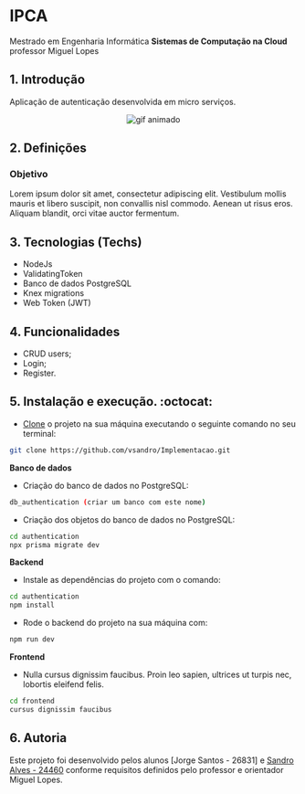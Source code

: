 # IPCA
Mestrado em Engenharia Informática
**Sistemas de Computação na Cloud** professor Miguel Lopes

## 1. Introdução

Aplicação de autenticação desenvolvida em micro serviços.

<p align='center'>
<img src='https://i.giphy.com/media/WOg7qdA8bRrWutWH9Z/giphy.gif' alt='gif animado'> 
</p>

## 2. Definições

### Objetivo

Lorem ipsum dolor sit amet, consectetur adipiscing elit.
Vestibulum mollis mauris et libero suscipit, non convallis nisl commodo. Aenean ut risus eros.
Aliquam blandit, orci vitae auctor fermentum.


## 3. Tecnologias (Techs)

- NodeJs
- ValidatingToken
- Banco de dados PostgreSQL
- Knex migrations
- Web Token (JWT)


## 4. Funcionalidades

- CRUD users;
- Login;
- Register.


## 5. Instalação e execução. :octocat:

- [Clone](https://help.github.com/articles/cloning-a-repository/) o projeto na sua máquina executando o seguinte comando no seu terminal:

```sh
git clone https://github.com/vsandro/Implementacao.git
```

**Banco de dados**

- Criação do banco de dados no PostgreSQL:

```sh
db_authentication (criar um banco com este nome)
```

- Criação dos objetos do banco de dados no PostgreSQL:

```sh
cd authentication
npx prisma migrate dev
```

**Backend**

- Instale as dependências do projeto com o comando:

```sh
cd authentication
npm install
```

- Rode o backend do projeto na sua máquina com:

```sh
npm run dev
```

**Frontend**

- Nulla cursus dignissim faucibus. Proin leo sapien, ultrices ut turpis nec, lobortis eleifend felis.

```sh
cd frontend
cursus dignissim faucibus
```


## 6. Autoria

Este projeto foi desenvolvido pelos alunos [Jorge Santos - 26831] e [Sandro Alves - 24460](https://www.linkedin.com/in/vsandro) conforme requisitos definidos pelo professor e orientador Miguel Lopes.


